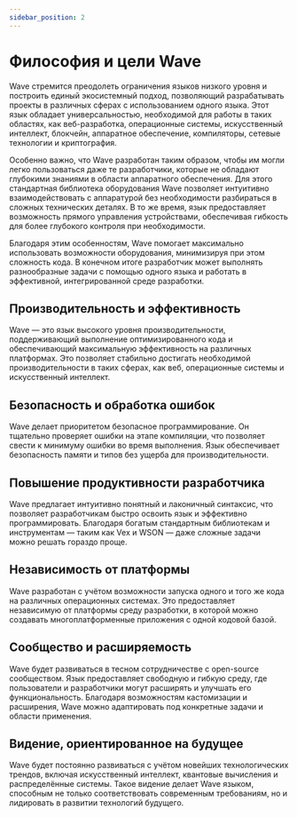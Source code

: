 ```yaml
---
sidebar_position: 2
---
```


# Философия и цели Wave
Wave стремится преодолеть ограничения языков низкого уровня и построить единый экосистемный подход, позволяющий разрабатывать проекты в различных сферах с использованием одного языка.
Этот язык обладает универсальностью, необходимой для работы в таких областях, как веб-разработка, операционные системы, искусственный интеллект, блокчейн, аппаратное обеспечение, компиляторы, сетевые технологии и криптография.

Особенно важно, что Wave разработан таким образом, чтобы им могли легко пользоваться даже те разработчики, которые не обладают глубокими знаниями в области аппаратного обеспечения.
Для этого стандартная библиотека оборудования Wave позволяет интуитивно взаимодействовать с аппаратурой без необходимости разбираться в сложных технических деталях. В то же время, язык предоставляет возможность прямого управления устройствами, обеспечивая гибкость для более глубокого контроля при необходимости.

Благодаря этим особенностям, Wave помогает максимально использовать возможности оборудования, минимизируя при этом сложность кода.
В конечном итоге разработчик может выполнять разнообразные задачи с помощью одного языка и работать в эффективной, интегрированной среде разработки.

## Производительность и эффективность
Wave — это язык высокого уровня производительности, поддерживающий выполнение оптимизированного кода и обеспечивающий максимальную эффективность на различных платформах.
Это позволяет стабильно достигать необходимой производительности в таких сферах, как веб, операционные системы и искусственный интеллект.

## Безопасность и обработка ошибок
Wave делает приоритетом безопасное программирование. Он тщательно проверяет ошибки на этапе компиляции, что позволяет свести к минимуму ошибки во время выполнения.
Язык обеспечивает безопасность памяти и типов без ущерба для производительности.

## Повышение продуктивности разработчика
Wave предлагает интуитивно понятный и лаконичный синтаксис, что позволяет разработчикам быстро освоить язык и эффективно программировать.
Благодаря богатым стандартным библиотекам и инструментам — таким как Vex и WSON — даже сложные задачи можно решать гораздо проще.

## Независимость от платформы
Wave разработан с учётом возможности запуска одного и того же кода на различных операционных системах.
Это предоставляет независимую от платформы среду разработки, в которой можно создавать многоплатформенные приложения с одной кодовой базой.

## Сообщество и расширяемость
Wave будет развиваться в тесном сотрудничестве с open-source сообществом.
Язык предоставляет свободную и гибкую среду, где пользователи и разработчики могут расширять и улучшать его функциональность.
Благодаря возможностям кастомизации и расширения, Wave можно адаптировать под конкретные задачи и области применения.

## Видение, ориентированное на будущее
Wave будет постоянно развиваться с учётом новейших технологических трендов, включая искусственный интеллект, квантовые вычисления и распределённые системы.
Такое видение делает Wave языком, способным не только соответствовать современным требованиям, но и лидировать в развитии технологий будущего.